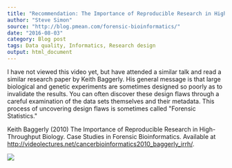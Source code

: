 ```yaml
---
title: "Recommendation: The Importance of Reproducible Research in High-Throughput Biology"
author: "Steve Simon"
source: "http://blog.pmean.com/forensic-bioinformatics/"
date: "2016-08-03"
category: Blog post
tags: Data quality, Informatics, Research design
output: html_document
---
```


I have not viewed this video yet, but have attended a similar talk and
read a similar research paper by Keith Baggerly. His general message is
that large biological and genetic experiments are sometimes designed so
poorly as to invalidate the results. You can often discover these design
flaws through a careful examination of the data sets themselves and
their metadata. This process of uncovering design flaws is sometimes
called "Forensic Statistics."

<!---More--->

Keith Baggerly (2010) The Importance of Reproducible Research in
High-Throughput Biology. Case Studies in Forensic Bioinformatics.
Available at
<http://videolectures.net/cancerbioinformatics2010_baggerly_irrh/>.

![](http://www.pmean.com/images/forensic-bioinformatics01.png)




